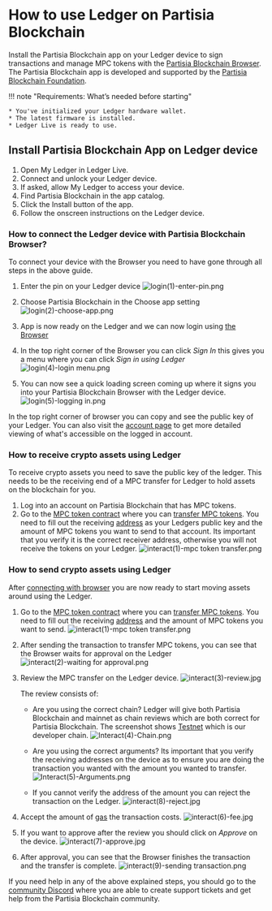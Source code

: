 # How to use Ledger on Partisia Blockchain

Install the Partisia Blockchain app on your Ledger device to sign transactions and manage MPC tokens with
the [Partisia Blockchain Browser](https://browser.partisiablockchain.com/account). The Partisia Blockchain app is
developed and supported by the [Partisia Blockchain Foundation](https://partisiablockchain.com/).

!!! note "Requirements: What’s needed before starting"

    * You've initialized your Ledger hardware wallet.
    * The latest firmware is installed.
    * Ledger Live is ready to use.

## Install Partisia Blockchain App on Ledger device

1. Open My Ledger in Ledger Live.
2. Connect and unlock your Ledger device.
3. If asked, allow My Ledger to access your device.
4. Find Partisia Blockchain in the app catalog.
5. Click the Install button of the app.
6. Follow the onscreen instructions on the Ledger device.

### How to connect the Ledger device with Partisia Blockchain Browser?

To connect your device with the Browser you need to have gone through all steps in the above guide.

1. Enter the pin on your Ledger device
   ![login(1)-enter-pin.png](login%281%29-enter-pin.png)

2. Choose Partisia Blockchain in the Choose app setting
   ![login(2)-choose-app.png](login%282%29-choose-app.png)

3. App is now ready on the Ledger and we can now login using [the Browser](https://browser.partisiablockchain.com)

4. In the top right corner of the Browser you can click _Sign In_ this gives you a menu where you can click _Sign in
   using Ledger_
   ![login(4)-login menu.png](login%284%29-login%20menu.png)

5. You can now see a quick loading screen coming up where it signs you into your Partisia Blockchain Browser with the
   Ledger device.
   ![login(5)-logging in.png](login%285%29-logging%20in.png)

In the top right corner of browser you can copy and see the public key of your Ledger. You can also visit
the [account page](https://browser.partisiablockchain.com/account) to get more detailed viewing of what's accessible on
the logged in account.

### How to receive crypto assets using Ledger

To receive crypto assets you need to save the public key of the ledger. This needs to be the receiving end of a MPC transfer
for Ledger to hold assets on the blockchain for you.

1. Log into an account on Partisia Blockchain that has MPC tokens.
2. Go to
   the [MPC token contract](https://browser.partisiablockchain.com/contracts/01a4082d9d560749ecd0ffa1dcaaaee2c2cb25d881)
   where you
   can [transfer MPC tokens](https://browser.partisiablockchain.com/contracts/01a4082d9d560749ecd0ffa1dcaaaee2c2cb25d881/transfer).
   You need to fill out the receiving [address](../../../pbc-fundamentals/dictionary.md) as your Ledgers public key and the amount of MPC tokens
   you want to send to that account. Its important that you verify it is the correct receiver address, otherwise you will not receive the tokens on your Ledger.
   ![interact(1)-mpc token transfer.png](interact%281%29-mpc%20token%20transfer.png)

### How to send crypto assets using Ledger

After [connecting with browser](#how-to-connect-the-ledger-device-with-partisia-blockchain-browser) you are now ready to start moving assets around using the Ledger.

1. Go to
   the [MPC token contract](https://browser.partisiablockchain.com/contracts/01a4082d9d560749ecd0ffa1dcaaaee2c2cb25d881)
   where you
   can [transfer MPC tokens](https://browser.partisiablockchain.com/contracts/01a4082d9d560749ecd0ffa1dcaaaee2c2cb25d881/transfer).
   You need to fill out the receiving [address](../../../pbc-fundamentals/dictionary.md) and the amount of MPC tokens
   you want to send.
   ![interact(1)-mpc token transfer.png](interact%281%29-mpc%20token%20transfer.png)

2. After sending the transaction to transfer MPC tokens, you can see that the Browser waits for approval on the Ledger
   ![interact(2)-waiting for approval.png](interact%282%29-waiting%20for%20approval.png)

3. Review the MPC transfer on the Ledger device.
   ![interact(3)-review.jpg](interact%283%29-review.jpg)

    The review consists of:

    * Are you using the correct chain? Ledger will give both Partisia Blockchain and mainnet as chain reviews which are
      both correct for Partisia Blockchain. The screenshot shows [Testnet](../../access-and-use-the-testnet.md) which is
      our developer chain.
      ![Interact(4)-Chain.png](Interact%284%29-Chain.png)

    * Are you using the correct arguments? Its important that you verify the receiving addresses on the device as to
      ensure you are doing the transaction you wanted with the amount you wanted to transfer.
      ![Interact(5)-Arguments.png](Interact%285%29-Arguments.png)

    * If you cannot verify the address of the amount you can reject the transaction on the Ledger.
      ![interact(8)-reject.jpg](interact%288%29-reject.jpg)

4. Accept the amount of [gas](../../../pbc-fundamentals/dictionary.md#gas) the transaction costs.
   ![interact(6)-fee.jpg](interact%286%29-fee.jpg)

5. If you want to approve after the review you should click on _Approve_ on the device.
   ![interact(7)-approve.jpg](interact%287%29-approve.jpg)

6. After approval, you can see that the Browser finishes the transaction and the transfer is complete.
   ![interact(9)-sending transaction.png](interact%289%29-sending%20transaction.png)

If you need help in any of the above explained steps, you should go to the [community Discord](../../../get-support-from-pbc-community.md) where you are able to create support tickets and get help from the Partisia Blockchain community. 